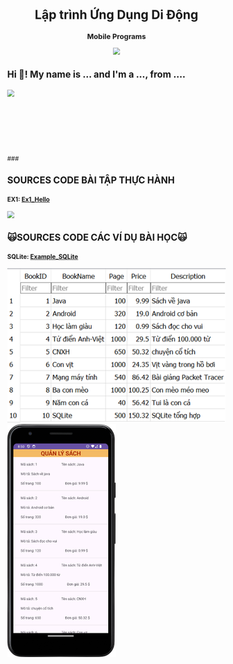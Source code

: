 <div align="center">
  <h1>  Lập trình Ứng Dụng Di Động</h1>

 <!-- Thay thế bằng đường dẫn đến logo của ứng dụng -->

<h3>Mobile Programs</h3>
</div>

<div align="center">
  <img height="400" src="https://media4.giphy.com/media/v1.Y2lkPTc5MGI3NjExdTJscTRrN29ybW04OHByZm8xNTZzazB3czg4cHJkdG0wM2I2YzNsNSZlcD12MV9pbnRlcm5hbF9naWZfYnlfaWQmY3Q9Zw/bGgsc5mWoryfgKBx1u/giphy.gif" />
</div>

<h2 align="left">Hi 👋! My name is ... and I'm a ..., from ....</h2>

###


###

<img align="left" height="150" src="https://i.imgflip.com/65efzo.gif"  />

###



<br clear="both">
###

<h2 align="left">SOURCES CODE BÀI TẬP THỰC HÀNH</h2>

###
<div>
  <h4>EX1: <a href = "https://github.com/subin663/64139010-AndroidProgramming/tree/main/Ex1_Hello">Ex1_Hello</a></h4>
  <img src = "D:\Github\64139010-AndroidProgramming\Blog\Ex1_Hello.jpg" width = "200">
</div>

<h2 align="left">🙀SOURCES CODE CÁC VÍ DỤ BÀI HỌC🙀</h2>

###

<div>
  <h4>SQLite: <a href = "https://github.com/hungnguyen2912003/63132095-AndroidProgramming/tree/main/Example_SQLite/app/src/main">Example_SQLite</a></h4>
  <img src = "https://github.com/hungnguyen2912003/63132095-AndroidProgramming/blob/main/images/vdsqlite_db.png">
  <img src = "https://github.com/hungnguyen2912003/63132095-AndroidProgramming/blob/main/images/vdsqlite.png" width = "250">
</div>

